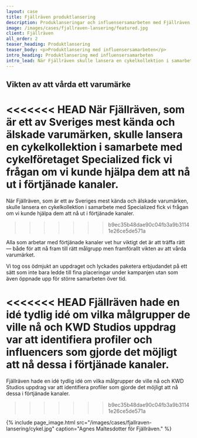 ```yaml
---
layout: case
title: Fjällräven produktlansering
description: Produklanseringar och influensersamarbeten med Fjällräven
image: /images/cases/fjallraven-lansering/featured.jpg
client: Fjällräven
all_order: 2
teaser_heading: Produktlansering
teaser_body: <p>Produktlansering med influensersamarbeten</p>
intro_heading: Produktlansering med influensersamarbeten
intro_lead: När Fjällräven skulle lansera en cykelkollektion i samarbete med Specialized fick vi uppdraget ta ut kampanjen i förtjänade kanaler.
---
```


## Vikten av att vårda ett varumärke

<<<<<<< HEAD
När Fjällräven, som är ett av Sveriges mest kända och älskade varumärken, skulle lansera en cykelkollektion i samarbete med cykelföretaget Specialized fick vi frågan om vi kunde hjälpa dem att nå ut i förtjänade kanaler. 
=======
När Fjällräven, som är ett av Sveriges mest kända och älskade varumärken, skulle lansera en cykelkollektion i samarbete med Specialized fick vi frågan om vi kunde hjälpa dem att nå ut i förtjänade kanaler. 
>>>>>>> b9ec35b48dae90c04fb3a9b31141e26ce5de571a

Alla som arbetar med förtjänade kanaler vet hur viktigt det är att träffa rätt — både för att nå fram till rätt målgrupp men framförallt vikten av att vårda varumärket.


Vi tog oss ödmjukt an uppdraget och lyckades paketera erbjudandet på ett sätt som inte bara ledde till fina placeringar under kampanjen utan som även öppnade upp för större samarbeten över tid. 

<<<<<<< HEAD
Fjällräven hade en idé tydlig idé om vilka målgrupper de ville nå och KWD Studios uppdrag var att identifiera profiler och influencers som gjorde det möjligt att nå dessa i förtjänade kanaler. 
=======
Fjällräven hade en idé tydlig idé om vilka målgrupper de ville nå och KWD Studios uppdrag var att identifiera profiler som gjorde det möjligt att nå dessa i förtjänade kanaler. 
>>>>>>> b9ec35b48dae90c04fb3a9b31141e26ce5de571a

{%
  include page_image.html
  src="/images/cases/fjallraven-lansering/cykel.jpg"
  caption="Agnes Maltesdotter för Fjällräven."
%}


